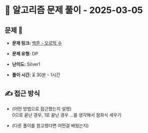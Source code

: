 # 📝 알고리즘 문제 풀이 - 2025-03-05

## 문제 📖

- **문제 링크:** [백준 - 오르막 수](http://acmicpc.net/problem/11057)

- **문제 유형:** DP

- **난이도:** Silver1

- **풀이 시간:** ⏳ 30분 - 1시간

## ✍ 접근 방식

- (어떤 방법으로 접근했는지 설명)  
  0으로 끝난 경우, 1로 끝난 경우 ...를 생각해서 점화식 세우기

- (다른 풀이를 참고했다면 어떤걸 배웠는지)
